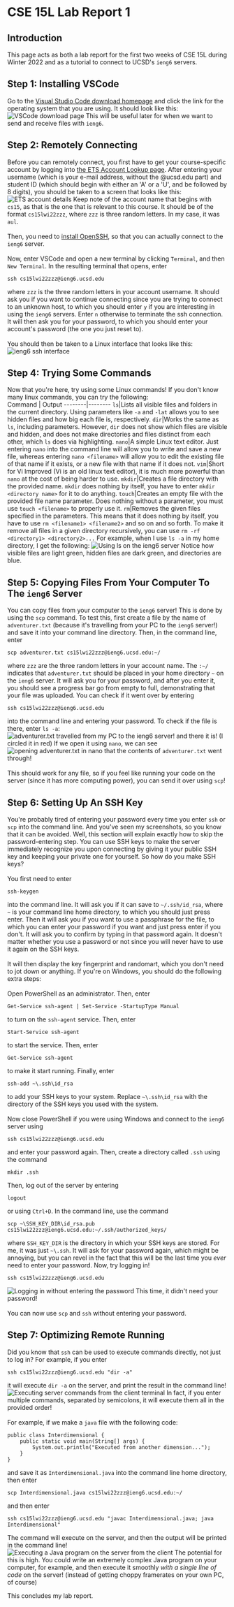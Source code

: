 # CSE 15L Lab Report 1
## Introduction
This page acts as both a lab report for the first two weeks of CSE 15L during Winter 2022 and as a tutorial to connect to UCSD's `ieng6` servers.
## Step 1: Installing VSCode
Go to the [Visual Studio Code download homepage](https://code.visualstudio.com/Download) and click the link for the operating system that you are using. It should look like this:<br />
![VSCode download page](lr1-vscode-download-page.PNG)
This will be useful later for when we want to send and receive files with `ieng6`.
## Step 2: Remotely Connecting
Before you can remotely connect, you first have to get your course-specific account by logging into [the ETS Account Lookup page](https://sdacs.ucsd.edu/~icc/index.php). After entering your username (which is your e-mail address, without the @ucsd.edu part) and student ID (which should begin with either an 'A' or a 'U', and be followed by 8 digits), you should be taken to a screen that looks like this:<br />
![ETS account details](lr1-ets-username.PNG)
Keep note of the account name that begins with `cs15`, as that is the one that is relevant to this course. It should be of the format `cs15lwi22zzz`, where `zzz` is three random letters. In my case, it was `aul`.<br /><br />
Then, you need to [install OpenSSH](https://docs.microsoft.com/en-us/windows-server/administration/openssh/openssh_install_firstuse), so that you can actually connect to the `ieng6` server.<br><br>
Now, enter VSCode and open a new terminal by clicking `Terminal`, and then `New Terminal`. In the resulting terminal that opens, enter
```
ssh cs15lwi22zzz@ieng6.ucsd.edu
```
where `zzz` is the three random letters in your account username. It should ask you if you want to continue connecting since you are trying to connect to an unknown host, to which you should enter `y` if you are interesting in using the `ieng6` servers. Enter `n` otherwise to terminate the ssh connection. It will then ask you for your password, to which you should enter your account's password (the one you just reset to).<br /><br />
You should then be taken to a Linux interface that looks like this:
![ieng6 ssh interface](lr1-ssh-connect.PNG)
## Step 4: Trying Some Commands
Now that you're here, try using some Linux commands! If you don't know many linux commands, you can try the following:<br />
Command | Output
--------|--------
`ls`|Lists all visible files and folders in the current directory. Using parameters like `-a` and `-lat` allows you to see hidden files and how big each file is, respectively.
`dir`|Works the same as `ls`, including parameters. However, `dir` does not show which files are visible and hidden, and does not make directories and files distinct from each other, which `ls` does via highlighting.
`nano`|A simple Linux text editor. Just entering `nano` into the command line will allow you to write and save a new file, whereas entering `nano <filename>` will allow you to edit the existing file of that name if it exists, or a new file with that name if it does not.
`vim`|Short for Vi Improved (Vi is an old linux text editor), it is much more powerful than `nano` at the cost of being harder to use.
`mkdir`|Creates a file directory with the provided name. `mkdir` does nothing by itself, you have to enter `mkdir <directory name>` for it to do anything.
`touch`|Creates an empty file with the provided file name parameter. Does nothing without a parameter, you must use `touch <filename>` to properly use it.
`rm`|Removes the given files specified in the parameters. This means that it does nothing by itself, you have to use `rm <filename1> <filename2>` and so on and so forth. To make it remove all files in a given directory recursively, you can use `rm -rf <directory1> <directory2>...`</table>
For example, when I use `ls -a` in my home directory, I get the following:
![Using ls on the ieng6 server](lr1-ls.PNG)
Notice how visible files are light green, hidden files are dark green, and directories are blue.
## Step 5: Copying Files From Your Computer To The `ieng6` Server
You can copy files from your computer to the `ieng6` server! This is done by using the `scp` command. To test this, first create a file by the name of `adventurer.txt` (because it's travelling from your PC to the `ieng6` server!) and save it into your command line directory. Then, in the command line, enter
```
scp adventurer.txt cs15lwi22zzz@ieng6.ucsd.edu:~/
```
where `zzz` are the three random letters in your account name. The `:~/` indicates that `adventurer.txt` should be placed in your home directory `~` on the `ieng6` server. It will ask you for your password, and after you enter it, you should see a progress bar go from empty to full, demonstrating that your file was uploaded. You can check if it went over by entering
```
ssh cs15lwi22zzz@ieng6.ucsd.edu
```
into the command line and entering your password. To check if the file is there, enter `ls -a`:
![adventurer.txt travelled from my PC to the ieng6 server!](lr1-scp.PNG)
and there it is! (I circled it in red) If we open it using `nano`, we can see
![opening adventurer.txt in nano](lr1-nano-adventurer.PNG) that the contents of `adventurer.txt` went through!<br /><br />
This should work for any file, so if you feel like running your code on the server (since it has more computing power), you can send it over using `scp`!
## Step 6: Setting Up An SSH Key
You're probably tired of entering your password every time you enter `ssh` or `scp` into the command line. And you've seen my screenshots, so you know that it can be avoided. Well, this section will explain exactly how to skip the password-entering step. You can use SSH keys to make the server immediately recognize you upon connecting by giving it your public SSH key and keeping your private one for yourself. So how do you make SSH keys?<br /><br />
You first need to enter
```
ssh-keygen
```
into the command line. It will ask you if it can save to `~/.ssh/id_rsa`, where `~` is your command line home directory, to which you should just press enter. Then it will ask you if you want to use a passphrase for the file, to which you can enter your password if you want and just press enter if you don't. It will ask you to confirm by typing in that password again. It doesn't matter whether you use a password or not since you will never have to use it again on the SSH keys.<br><br>
It will then display the key fingerprint and randomart, which you don't need to jot down or anything. If you're on Windows, you should do the following extra steps:<br><br>
Open PowerShell as an administrator. Then, enter
```
Get-Service ssh-agent | Set-Service -StartupType Manual
```
to turn on the `ssh-agent` service. Then, enter
```
Start-Service ssh-agent
```
to start the service. Then, enter
```
Get-Service ssh-agent
```
to make it start running. Finally, enter
```
ssh-add ~\.ssh\id_rsa
```
to add your SSH keys to your system. Replace `~\.ssh\id_rsa` with the directory of the SSH keys you used with the system.<br><br>
Now close PowerShell if you were using Windows and connect to the `ieng6` server using
```
ssh cs15lwi22zzz@ieng6.ucsd.edu
```
and enter your password again. Then, create a directory called `.ssh` using the command
```
mkdir .ssh
```
Then, log out of the server by entering
```
logout
```
or using `Ctrl+D`. In the command line, use the command
```
scp ~\SSH_KEY_DIR\id_rsa.pub cs15lwi22zzz@ieng6.ucsd.edu:~/.ssh/authorized_keys/
```
where `SSH_KEY_DIR` is the directory in which your SSH keys are stored. For me, it was just `~\.ssh`. It will ask for your password again, which might be annoying, but you can revel in the fact that this will be the last time you *ever* need to enter your password.
Now, try logging in!
```
ssh cs15lwi22zzz@ieng6.ucsd.edu
```
![Logging in without entering the password](lr1-login.PNG)
This time, it didn't need your password!<br><br>
You can now use `scp` and `ssh` without entering your password.
## Step 7: Optimizing Remote Running
Did you know that `ssh` can be used to execute commands directly, not just to log in? For example, if you enter
```
ssh cs15lwi22zzz@ieng6.ucsd.edu "dir -a"
```
it will execute `dir -a` on the server, and print the result in the command line!
![Executing server commands from the client terminal](lr1-ssh-arg.png)
In fact, if you enter multiple commands, separated by semicolons, it will execute them all in the provided order!<br><br>
For example, if we make a `java` file with the following code:
```
public class Interdimensional {
    public static void main(String[] args) {
        System.out.println("Executed from another dimension...");
    }
}
```
and save it as `Interdimensional.java` into the command line home directory, then enter
```
scp Interdimensional.java cs15lwi22zzz@ieng6.ucsd.edu:~/
```
and then enter
```
ssh cs15lwi22zzz@ieng6.ucsd.edu "javac Interdimensional.java; java Interdimensional"
```
The command will execute on the server, and then the output will be printed in the command line!
![Executing a Java program on the server from the client](lr1-server-java.PNG)
The potential for this is high. You could write an extremely complex Java program on your computer, for example, and then execute it smoothly *with a single line of code* on the server! (instead of getting choppy framerates on your own PC, of course)

This concludes my lab report.